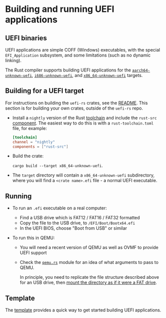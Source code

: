 # Building and running UEFI applications

## UEFI binaries

UEFI applications are simple COFF (Windows) executables, with the special
`EFI_Application` subsystem, and some limitations (such as no dynamic linking).

The Rust compiler supports building UEFI applications for the
[`aarch64-unknown-uefi`], [`i686-unknown-uefi`], and [`x86_64-unknown-uefi`]
targets.

[`aarch64-unknown-uefi`]: https://github.com/rust-lang/rust/blob/HEAD/compiler/rustc_target/src/spec/aarch64_unknown_uefi.rs
[`i686-unknown-uefi`]: https://github.com/rust-lang/rust/blob/HEAD/compiler/rustc_target/src/spec/i686_unknown_uefi.rs
[`x86_64-unknown-uefi`]: https://github.com/rust-lang/rust/blob/HEAD/compiler/rustc_target/src/spec/x86_64_unknown_uefi.rs

## Building for a UEFI target

For instructions on building the `uefi-rs` crates, see the
[README](README.md). This section is for building your own crates,
outside of the `uefi-rs` repo.

- Install a `nightly` version of the Rust [toolchain] and include the
  `rust-src` [component]. The easiest way to do this is with a
  `rust-toolchain.toml` file, for example:
  
  ```toml
  [toolchain]
  channel = "nightly"
  components = ["rust-src"]
  ```

- Build the crate:

  `cargo build --target x86_64-unknown-uefi`.

- The `target` directory will contain a `x86_64-unknown-uefi` subdirectory,
  where you will find a `<crate name>.efi` file - a normal UEFI executable.
  
[toolchain]: https://rust-lang.github.io/rustup/concepts/toolchains.html
[component]: https://rust-lang.github.io/rustup/concepts/components.html

## Running

- To run an `.efi` executable on a real computer:
  - Find a USB drive which is FAT12 / FAT16 / FAT32 formatted
  - Copy the file to the USB drive, to `/EFI/Boot/Bootx64.efi`
  - In the UEFI BIOS, choose "Boot from USB" or similar

- To run this in QEMU:
  - You will need a recent version of QEMU as well as OVMF to provide UEFI support
  - Check the [`qemu.rs`](xtask/src/qemu.rs) module for an idea of
    what arguments to pass to QEMU.

    In principle, you need to replicate the file structure described above for an USB drive,
    then [mount the directory as if it were a FAT drive][qemu-vvfat].

[qemu-vvfat]: https://en.wikibooks.org/wiki/QEMU/Devices/Storage#Virtual_FAT_filesystem_(VVFAT)

## Template

The [template](template) provides a quick way to get started building UEFI applications.
